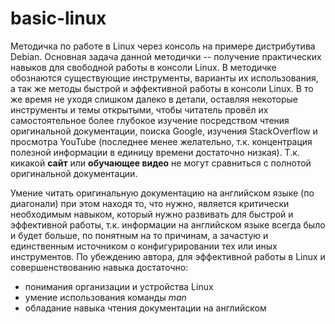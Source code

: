 # basic-linux

Методичка по работе в Linux через консоль на примере дистрибутива Debian. Основная задача данной методички -- получение практических навыков для свободной работы в консоли Linux. В методичке обознаются существующие инструменты, варианты их использования, а так же методы быстрой и эффективной работы в консоли Linux. В то же время не уходя слишком далеко в детали, оставляя некоторые инструменты и темы открытыми, чтобы читатель провёл их самостоятельное более глубокое изучение посредством чтения оригинальной документации, поиска Google, изучения StackOverflow и просмотра YouTube (последнее менее желательно, т.к. концентрация полезной информации в единицу времени достаточно низкая). Т.к. кикакой **сайт** или **обучающее видео** не могут сравниться с полнотой оригинальной документации.

Умение читать оригинальную документацию на английском языке (по диагонали) при этом находя то, что нужно, является критически необходимым навыком, который нужно развивать для быстрой и эффективной работы, т.к. информации на английском языке всегда было и будет больше, по понятным на то причинам, а зачастую и единственным источником о конфигурировании тех или иных инструментов. По убеждению автора, для эффективной работы в Linux и совершенствованию навыка достаточно:
- понимания организации и устройства Linux
- умение использования команды *man*
- обладание навыка чтения документации на английском
